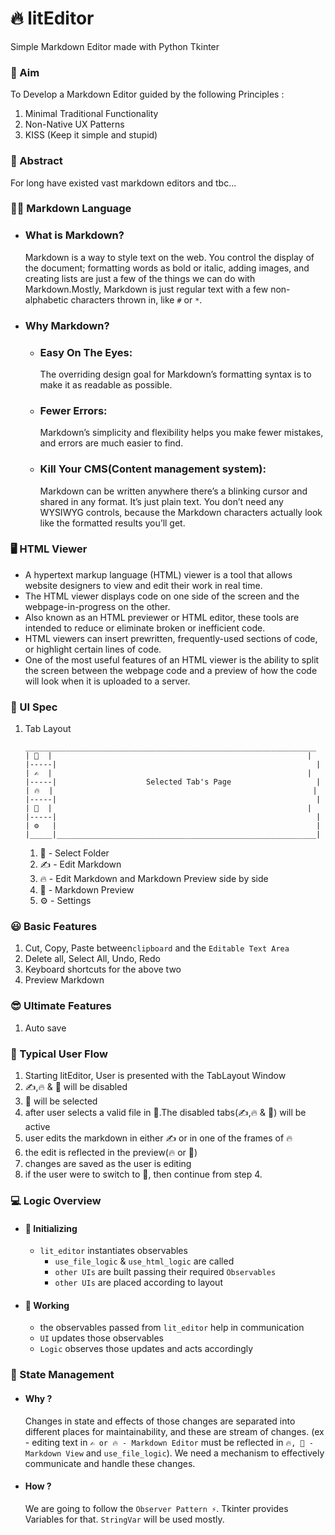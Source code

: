 # 🔥 litEditor

Simple Markdown Editor made with Python Tkinter

### 🚀 Aim

To Develop a Markdown Editor guided by the following Principles :

1. Minimal Traditional Functionality
1. Non-Native UX Patterns
1. KISS (Keep it simple and stupid)

### 🌌 Abstract

For long have existed vast markdown editors and tbc...

### 👨‍💻 Markdown Language

- ### What is Markdown?
  Markdown is a way to style text on the web. You control the display of the document; formatting words as bold or italic, adding images, and creating lists are  just a few of the things we can do with Markdown.Mostly, Markdown is just regular text with a few non-alphabetic characters thrown in, like ```#``` or ```*```.
  
- ### Why Markdown?
   - ### Easy On The Eyes:
      The overriding design goal for Markdown’s formatting syntax is to make it as readable as possible.
   - ### Fewer Errors:
       Markdown’s simplicity and flexibility helps you make fewer mistakes, and errors are much easier to find.
   - ### Kill Your CMS(Content management system):
       Markdown can be written anywhere there’s a blinking cursor and shared in any format. It’s just plain text. You don’t need any WYSIWYG controls, because the Markdown characters actually look like the formatted results you’ll get.
       
### 🖥 HTML Viewer
  - A hypertext markup language (HTML) viewer is a tool that allows website designers to view and edit their work in real time. 
  - The HTML viewer displays code on one side of the screen and the webpage-in-progress on the other.
  - Also known as an HTML previewer or HTML editor, these tools are intended to reduce or eliminate broken or inefficient code.
  - HTML viewers can insert prewritten, frequently-used sections of code, or highlight certain lines of code.
  - One of the most useful features of an HTML viewer is the ability to split the screen between the webpage code and a preview of how the code will look when it is  uploaded to a server.
  
 
### 🍧 UI Spec

1. Tab Layout
   ```
   _________________________________________________________________
   | 📁  |                                                         |
   |-----|                                                          |
   | ✍  |                                                         |
   |-----|                    Selected Tab's Page                   |
   | 🔥  |                                                          |
   |-----|                                                          |
   | 👀  |                                                         | 
   |-----|                                                          |
   | ⚙   |                                                          |
   |_____|__________________________________________________________|
   ```
    1. 📁 - Select Folder
    1. ✍ - Edit Markdown
    1. 🔥 - Edit Markdown and Markdown Preview side by side
    1. 👀 - Markdown Preview
    1. ⚙ - Settings
    
### 😃 Basic Features

1. Cut, Copy, Paste between```clipboard``` and the ```Editable Text Area```
1. Delete all, Select All, Undo, Redo
1. Keyboard shortcuts for the above two
1. Preview Markdown

### 😎 Ultimate Features

1. Auto save

### 🌊 Typical User Flow

1. Starting litEditor, User is presented with the TabLayout Window
2. ✍,🔥 & 👀 will be disabled
3. 📁 will be selected
4. after user selects a valid file in 📁.The disabled tabs(✍,🔥 & 👀) will be active
5. user edits the markdown in either ✍ or in one of the frames of 🔥
6. the edit is reflected in the preview(🔥 or 👀)
7. changes are saved as the user is editing
8. if the user were to switch to 📁, then continue from step 4.

### 💻 Logic Overview

- #### 👶 Initializing
    - ```lit_editor``` instantiates observables
        - ```use_file_logic``` & ```use_html_logic``` are called
        - ```other UIs``` are built passing their required ```Observables```
        - ```other UIs``` are placed according to layout
- #### 👨‍ Working
    - the observables passed from ```lit_editor``` help in communication
    - ```UI``` updates those observables
    - ```Logic``` observes those updates and acts accordingly

### 🧩 State Management

- #### Why ?
  Changes in state and effects of those changes are separated into different places for maintainability, and these are
  stream of changes.
  (ex - editing text in ```✍ or 🔥 - Markdown Editor``` must be reflected in ```🔥, 👀 - Markdown View```
  and ```use_file_logic```). We need a mechanism to effectively communicate and handle these changes.

- #### How ?
  We are going to follow the ```Observer Pattern ⚡```. Tkinter provides Variables for that. ```StringVar``` will be used
  mostly. 

